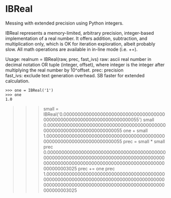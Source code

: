 # IBReal
Messing with extended precision using Python integers.

IBReal represents a memory-limited, arbitrary precision, integer-based implementation of a real number.
It offers addition, subtraction, and multiplication only, which is OK for iteration exploration, albeit
probably slow. All math operations are available in in-line mode (i.e. +=).

Usage:
realnum = IBReal(raw, prec, fast_ivs)
raw: ascii real number in decimal notation OR tuple (integer, offset), where integer is the integer after multiplying the real
     number by 10^offset.
prec: precision   
fast_ivs: exclude text generation overhead. SB faster for extended calculation.

    >>> one = IBReal('1')
    >>> one
    1.0
>>> small = IBReal('0.0000000000000000000000000000000000000000000000000000000000000000000055')
>>> small
0.0000000000000000000000000000000000000000000000000000000000000000000055
>>> one + small
1.0000000000000000000000000000000000000000000000000000000000000000000055
>>> prec = small * small
>>> prec
0.00000000000000000000000000000000000000000000000000000000000000000000000000000000000000000000000000000000000000000000000000000000000000003025
>>> prec += one
>>> prec
1.00000000000000000000000000000000000000000000000000000000000000000000000000000000000000000000000000000000000000000000000000000000000000003025
>>> 
